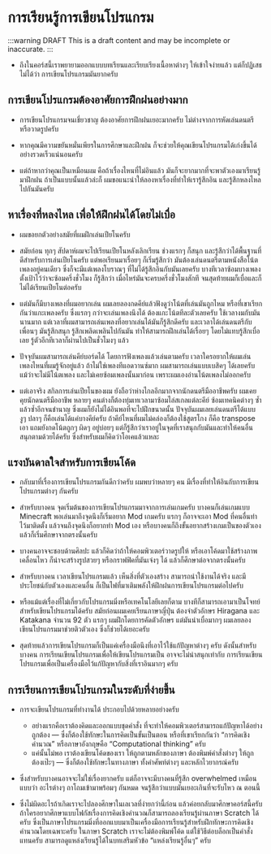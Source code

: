 # การเรียนรู้การเขียนโปรแกรม

:::warning DRAFT
This is a draft content and may be incomplete or inaccurate.
:::

- ถึงในคอร์สนี้เราพยายามออกแบบบทเรียนและเรียบเรียงเนื้อหาต่างๆ ให้เข้าใจง่ายแล้ว
    แต่ก็ปฏิเสธไม่ได้ว่า
    การเขียนโปรแกรมมันยากครับ

## การเขียนโปรแกรมต้องอาศัยการฝึกฝนอย่างมาก

- การเขียนโปรแกรมจนเชี่ยวชาญ
    ต้องอาศัยการฝึกฝนเยอะมากครับ
    ไม่ต่างจากการหัดเล่นดนตรีหรือวาดรูปครับ

- หากคุณมีความขยันหมั่นเพียรในการศึกษาและฝึกฝน
    ก็จะช่วยให้คุณเขียนโปรแกรมได้เก่งขึ้นได้อย่างรวดเร็วแน่นอนครับ

- แต่ถ้าหากว่าคุณเป็นเหมือนผม
    คือถ้าเรื่องไหนที่ไม่อินแล้ว มันก็จะยากมากที่จะพาตัวเองมาเรียนรู้มาฝึกฝน
    ถ้าเป็นแบบนั้นแล้วล่ะก็
    ผมขอแนะนำให้ลองหาเรื่องที่ทำให้เรารู้สึกอิน และรู้สึกหลงไหลไปกันมันครับ

## หาเรื่องที่หลงไหล เพื่อให้ฝึกฝนได้โดยไม่เบื่อ

- ผมขอยกตัวอย่างสมัยที่ผมฝึกเล่นเปียโนครับ

- สมัยก่อน ทุกๆ สัปดาห์ผมจะไปเรียนเปียโนหลังเลิกเรียน
    ช่วงแรกๆ ก็สนุก และรู้สึกว่าได้พื้นฐานที่ดีสำหรับการเล่นเปียโนครับ
    แต่พอเรียนมาเรื่อยๆ ก็เริ่มรู้สึกว่า
    มันต้องเล่นดนตรีตามหนังสือโน้ตเพลงอยู่คนเดียว ซึ่งก็จะมีแต่เพลงโบราณๆ ที่ไม่ได้รู้สึกอินกับมันเลยครับ
    บางทีเวลาซ้อมบางเพลง ตั้งเป้าไว้ว่าจะซ้อมครึ่งชั่วโมง ก็รู้สึกว่า เมื่อไหร่มันจะครบครึ่งชั่วโมงสักที
    จนสุดท้ายผมก็เบื่อและก็ไม่ได้เรียนเปียโนต่อครับ

- แต่มันก็มีบางเพลงที่ผมอยากเล่น ผมเลยลองกดคีย์แล้วฟังดูว่าโน้ตที่เล่นมันถูกไหม
    หรือที่เขาเรียกกันว่าแกะเพลงครับ
    ซึ่งแรกๆ กว่าจะเล่นเพลงนึงได้ ต้องแกะโน้ตทีละตัวเลยครับ ใช้เวลางมกับมันนานมาก
    แต่เวลาที่ผมสามารถเล่นเพลงที่อยากเล่นได้มันก็รู้สึกดีครับ
    และเวลาได้เล่นดนตรีกับเพื่อนๆ มันรู้สึกสนุก รู้สึกเพลิดเพลินไปกันมัน ทำให้สามารถฝึกเล่นได้เรื่อยๆ โดยไม่แทบรู้สึกเบื่อเลย
    รู้ตัวอีกทีเวลาก็ผ่านไปเป็นชั่วโมงๆ แล้ว

- ปัจจุบันผมสามารถเล่นคีย์บอร์ดได้ โดยการฟังเพลงแล้วเล่นตามครับ
    เวลาใครอยากให้ผมเล่นเพลงไหนที่ผมรู้จักอยู่แล้ว ถ้าไม่ใช่เพลงทีแอดวานซ์มาก ผมสามารถเล่นแบบเบสิคๆ ได้เลยครับ แม้ว่าจะไม่มีโน้ตเพลง และไม่เคยซ้อมเพลงนั้นมาก่อน เพราะผมเองอ่านโน้ตเพลงไม่ออกครับ

- แต่เอาจริง สกิลการเล่นเปียโนของผม ยังถือว่าห่างไกลอีกมากจากนักดนตรีมืออาชีพครับ
    ผมเคยคุยนักดนตรีมืออาชีพ หลายๆ คนต่างก็ต้องทุ่มเทเวลามาซ้อมไล่สเกลแต่ละคีย์ ซ้อมเทคนิคต่างๆ ซ้ำแล้วซ้ำอีกจนชำนาญ ซึ่งผมก็ยังไม่ได้อินพอที่จะไปฝึกขนาดนั้น
    ปัจจุบันผมเลยเล่นดนตรีได้แบบ งูๆ ปลาๆ ก็คือเล่นได้แค่บางคีย์ครับ
    ถ้าคีย์ไหนที่ผมไม่คล่องก็ต้องใช้สูตรโกง ก็คือ transpose เอา
    แถมยังกดโน้ตถูกๆ ผิดๆ อยู่บ่อยๆ
    แต่ก็รู้สึกว่าเราอยู่ในจุดที่เราสนุกกับมันและทำให้คนอื่นสนุกตามด้วยได้ครับ
    ซึ่งสำหรับผมก็คิดว่าโอเคแล้วแหละ

## แรงบันดาลใจสำหรับการเขียนโค้ด

- กลับมาที่เรื่องการเขียนโปรแกรมกันดีกว่าครับ
    ผมพบว่าหลายๆ คน มีเรื่องที่ทำให้อินกับการเขียนโปรแกรมต่างๆ กันครับ

- สำหรับบางคน จุดเริ่มต้นของการเขียนโปรแกรมมาจากการเล่นเกมครับ
    บางคนก็เล่นเกมแบบ Minecraft
    พอเล่นมาถึงจุดนึงก็เริ่มอยาก Mod เกมครับ
    แรกๆ ก็อาจจะเอา Mod ที่คนอื่นทำไว้มาติดตั้ง
    แล้วจนถึงจุดนึงก็อยากทำ Mod เอง
    หรือบางคนก็ถึงขั้นอยากสร้างเกมเป็นของตัวเอง แล้วก็เริ่มศึกษาจากตรงนั้นครับ

- บางคนอาจจะชอบด้านศิลปะ
    แล้วก็คิดว่าถ้าให้คอมพิวเตอร์วาดรูปให้
    หรือเอาโค้ดมาใช้สร้างภาพเคลื่อนไหว
    ก็น่าจะสร้างรูปสวยๆ หรือกราฟฟิคที่มันเจ๋งๆ ได้ แล้วก็ศึกษาต่อจากตรงนั้นครับ

- สำหรับบางคน
    เวลาเขียนโปรแกรมแล้ว เห็นสิ่งที่ตัวเองสร้าง สามารถนำใช้งานได้จริง และมีประโยชน์กับตัวเองและคนอื่น
    ก็เป็นไฟที่มาเติมพลังให้ฝึกฝนการเขียนโปรแกรมต่อไปครับ

- หรือแม้แต่เรื่องที่ไม่เกี่ยวกับโปรแกรมมิ่งหรือเทคโนโลยีเลยก็ตาม บางทีก็สามารถเอามาเป็นโจทย์สำหรับเขียนโปรแกรมได้ครับ
    สมัยก่อนผมเคยเรียนภาษาญี่ปุ่น ต้องจำตัวอักษร Hiragana และ Katakana จำนวน 92 ตัว
    แรกๆ ผมฝึกโดยการคัดตัวอักษร แต่มันน่าเบื่อมากๆ
    ผมเลยลองเขียนโปรแกรมมาช่วยติวตัวเอง ซึ่งก็ช่วยได้เยอะครับ

- สุดท้ายแล้วการเขียนโปรแกรมก็เป็นแค่เครื่องมือนึงที่เอาไว้ใช้แก้ปัญหาต่างๆ ครับ
    ดังนั้นสำหรับบางคน การเรียนเขียนโปรแกรมเพื่อให้เขียนโปรแกรมเป็น อาจจะไม่น่าสนุกเท่ากับ การเรียนเขียนโปรแกรมเพื่อเป็นเครื่องมือไว้แก้ปัญหากับสิ่งที่เราอินมากๆ ครับ

## การเรียนการเขียนโปรแกรมในระดับที่ง่ายขึ้น

- การจะเขียนโปรแกรมที่ทำงานได้ ประกอบไปด้วยหลายอย่างครับ

    - อย่างแรกคือเราต้องคิดและออกแบบชุดคำสั่ง ที่จะทำให้คอมพิวเตอร์สามารถแก้ปัญหาได้อย่างถูกต้อง — ซึ่งก็ต้องใช้ทักษะในการคิดเป็นขั้นเป็นตอน หรือที่เขาเรียกกันว่า “การคิดเชิงคำนวณ” หรือภาษาอังกฤษคือ “Computational thinking” ครับ
    - แค่นั้นไม่พอ เราต้องเขียนโค้ดของเรา ให้ถูกตามหลักของภาษา ต้องพิมพ์คำสั่งต่างๆ ให้ถูกต้องเป๊ะๆ — ซึ่งก็ต้องใช้ทักษะในทางภาษา ทั้งคำศัพท์ต่างๆ และหลักไวยากรณ์ครับ

- ซึ่งสำหรับบางคนอาจจะไม่ใช่เรื่องยากครับ
    แต่ก็อาจจะมีบางคนที่รู้สึก overwhelmed เหมือนแบบว่า อะไรต่างๆ ถาโถมเข้ามาพร้อมๆ กันหมด จนรู้สึกว่าแบบมันเยอะเกินที่จะรับไหว ณ ตอนนี้

- ซึ่งไม่ผิดอะไรถ้าเกิดเราจะไปลองศึกษาในเลเวลที่ง่ายกว่านี้ก่อน แล้วค่อยกลับมาศึกษาคอร์สนี้ครับ
    ถ้าใครอยากศึกษาแบบโฟกัสเรื่องการคิดเชิงคำนวณ​ ก็สามารถลองเรียนรู้ผ่านภาษา Scratch ได้ครับ ซึ่งเป็นภาษาโปรแกรมมิ่งที่ออกแบบมาเป็นเครื่องมือการเรียนรู้สำหรับฝึกทักษะการคิดเชิงคำนวณโดยเฉพาะครับ
    ในภาษา Scratch เราจะไม่ต้องพิมพ์โค้ด แต่ใช้วิธีต่อบล็อกเป็นคำสั่งแทนครับ
    สามารถดูแหล่งเรียนรู้ได้ในบทเสริมหัวข้อ “แหล่งเรียนรู้อื่นๆ” ครับ
